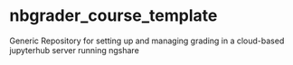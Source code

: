 # nbgrader_course_template
Generic Repository for setting up and managing grading in a cloud-based jupyterhub server running ngshare
